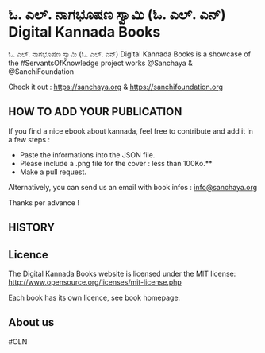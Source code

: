# ಓ. ಎಲ್. ನಾಗಭೂಷಣ ಸ್ವಾಮಿ (ಓ. ಎಲ್. ಎನ್) Digital Kannada Books

ಓ. ಎಲ್. ನಾಗಭೂಷಣ ಸ್ವಾಮಿ (ಓ. ಎಲ್. ಎನ್) Digital Kannada Books is a showcase of the #ServantsOfKnowledge project works @Sanchaya & @SanchiFoundation

Check it out : https://sanchaya.org & https://sanchifoundation.org


## HOW TO ADD YOUR PUBLICATION

If you find a nice ebook about kannada, feel free to contribute and add it in a few steps :

- Paste the informations into the JSON file.
- Please include a .png file for the cover : less than 100Ko.**
- Make a pull request.

Alternatively, you can send us an email with book infos : info@sanchaya.org

Thanks per advance !


## HISTORY




## Licence

The Digital Kannada Books website is licensed under the MIT license: http://www.opensource.org/licenses/mit-license.php

Each book has its own licence, see book homepage.

## About us
#OLN 
